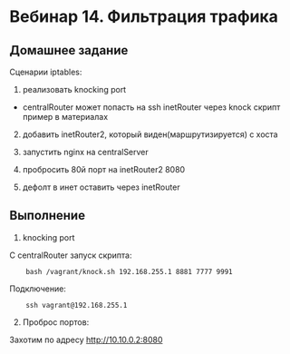 # Вебинар 14. Фильтрация трафика

## Домашнее задание

Сценарии iptables:

1. реализовать knocking port

- centralRouter может попасть на ssh inetRouter через knock скрипт пример в материалах

2. добавить inetRouter2, который виден(маршрутизируется) с хоста

3. запустить nginx на centralServer

4. пробросить 80й порт на inetRouter2 8080

5. дефолт в инет оставить через inetRouter

## Выполнение

1. knocking port

С centralRouter запуск скрипта:

```
    bash /vagrant/knock.sh 192.168.255.1 8881 7777 9991
```

Подключение:

```
    ssh vagrant@192.168.255.1
```

2. Проброс портов:

Захотим по адресу http://10.10.0.2:8080